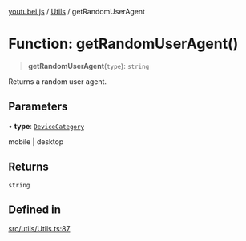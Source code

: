 [youtubei.js](../../../README.md) / [Utils](../README.md) / getRandomUserAgent

# Function: getRandomUserAgent()

> **getRandomUserAgent**(`type`): `string`

Returns a random user agent.

## Parameters

• **type**: [`DeviceCategory`](../type-aliases/DeviceCategory.md)

mobile | desktop

## Returns

`string`

## Defined in

[src/utils/Utils.ts:87](https://github.com/LuanRT/YouTube.js/blob/fc5571629eca037af7de03f4b903da6add1f300b/src/utils/Utils.ts#L87)
